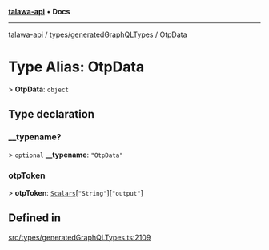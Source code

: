[**talawa-api**](../../../README.md) • **Docs**

***

[talawa-api](../../../modules.md) / [types/generatedGraphQLTypes](../README.md) / OtpData

# Type Alias: OtpData

\> **OtpData**: `object`

## Type declaration

### \_\_typename?

\> `optional` **\_\_typename**: `"OtpData"`

### otpToken

\> **otpToken**: [`Scalars`](Scalars.md)\[`"String"`\]\[`"output"`\]

## Defined in

[src/types/generatedGraphQLTypes.ts:2109](https://github.com/PalisadoesFoundation/talawa-api/blob/fb5076f344cd74d4e51c692cbc70fc337bf1ac39/src/types/generatedGraphQLTypes.ts#L2109)
